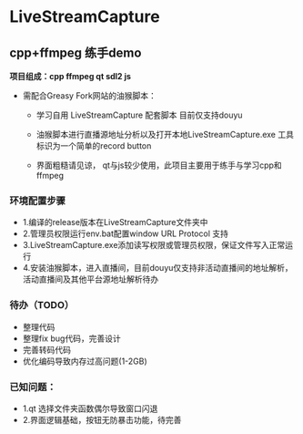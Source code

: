 # LiveStreamCapture
## cpp+ffmpeg 练手demo
**项目组成：cpp ffmpeg qt sdl2 js**
* 需配合Greasy Fork网站的油猴脚本：  

  * 学习自用 LiveStreamCapture 配套脚本 目前仅支持douyu  

  * 油猴脚本进行直播源地址分析以及打开本地LiveStreamCapture.exe 工具 标识为一个简单的record button
  * 界面粗糙请见谅， qt与js较少使用，此项目主要用于练手与学习cpp和ffmpeg
  
### 环境配置步骤
  * 1.编译的release版本在LiveStreamCapture文件夹中
  * 2.管理员权限运行env.bat配置window URL Protocol 支持
  * 3.LiveStreamCapture.exe添加读写权限或管理员权限，保证文件写入正常运行
  * 4.安装油猴脚本，进入直播间，目前douyu仅支持非活动直播间的地址解析，活动直播间及其他平台源地址解析待办
  
### 待办（TODO）
  * 整理代码
  * 整理fix bug代码，完善设计
  * 完善转码代码
  * 优化编码导致内存过高问题(1-2GB)  
  
### 已知问题：
  * 1.qt 选择文件夹函数偶尔导致窗口闪退
  * 2.界面逻辑基础，按钮无防暴击功能，待完善 
